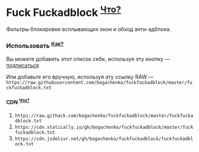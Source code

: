 # Fuck Fuckadblock <sup>[Что?](https://github.com/bogachenko/fuckfuckadblock/wiki/About-Fuck-Fuckadblock)</sup>

Фильтры блокировки всплывающих окон и обход анти-адблока.

### Использовать <sup>[Как?](https://github.com/bogachenko/fuckfuckadblock/wiki/Installation-instruction)</sup>

Вы можете добавить этот список себе, используя эту кнопку — [подписаться](https://subscribe.adblockplus.org/?location=https://raw.githubusercontent.com/bogachenko/fuckfuckadblock/master/fuckfuckadblock.txt&title=Fuck%20Fuckadblock)

Или добавьте его вручную, используя эту ссылку RAW — `https://raw.githubusercontent.com/bogachenko/fuckfuckadblock/master/fuckfuckadblock.txt`

#### CDN <sup>[Что?](https://github.com/bogachenko/fuckfuckadblock/wiki/Mirror-lists)</sup>

1. `https://raw.githack.com/bogachenko/fuckfuckadblock/master/fuckfuckadblock.txt`
2. `https://cdn.statically.io/gh/bogachenko/fuckfuckadblock/master/fuckfuckadblock.txt`
3. `https://cdn.jsdelivr.net/gh/bogachenko/fuckfuckadblock/fuckfuckadblock.txt`